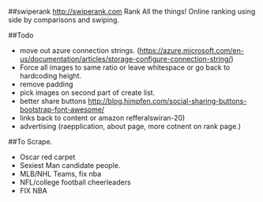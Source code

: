 ##swiperank
http://swiperank.com
Rank All the things!
Online ranking using side by comparisons and swiping.

##Todo
* move out azure connection strings.  (https://azure.microsoft.com/en-us/documentation/articles/storage-configure-connection-string/)
* Force all images to same ratio or leave whitespace or go back to hardcoding height. 
* remove padding
* pick images on second part of create list.
* better share buttons http://blog.himpfen.com/social-sharing-buttons-bootstrap-font-awesome/
* links back to content or amazon refferalswiran-20)
* advertising (raepplication, about page, more cotnent on rank page.)

##To Scrape.
* Oscar red carpet
* Sexiest Man candidate people. 
* MLB/NHL Teams, fix nba
* NFL/college football cheerleaders
* FIX NBA


